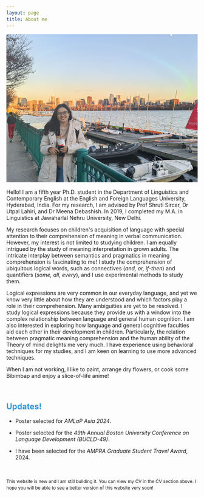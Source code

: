```yaml
---
layout: page
title: About me
---
```

<html>
  <body>
    <img width="505" height="390" src="/charles_river.jpg" alt="My Image">
    <!-- <figcaption align = "center"><span style="font-size:0.7em;">(Zandvoort beach, December, 2022)</span></figcaption> -->
  </body>
</html> 

Hello! I am a fifth year Ph.D. student in the Department of Linguistics and Contemporary English at the English and Foreign Languages University, Hyderabad, India. For my research, I am advised by Prof Shruti Sircar, Dr Utpal Lahiri, and Dr Meena Debashish. In 2019, I completed my M.A. in Linguistics at Jawaharlal Nehru University, New Delhi. 

My research focuses on children's acquisition of language with special attention to their comprehension of meaning in verbal communication. However, my interest is not limited to studying children. I am equally intrigued by the study of meaning interpretation in grown adults. The intricate interplay between semantics and pragmatics in meaning comprehension is fascinating to me! I study the comprehension of ubiquitous logical words, such as connectives (_and, or, if-then_) and quantifiers (_some, all, every_), and I use experimental methods to study them. 

Logical expressions are very common in our everyday language, and yet we know very little about how they are understood and which factors play a role in their comprehension. Many ambiguities are yet to be resolved. I study logical expressions because they provide us with a window into the complex relationship between language and general human cognition. I am also interested in exploring how language and general cognitive faculties aid each other in their development in children. Particularly, the relation between pragmatic meaning comprehension and the human ability of the Theory of mind delights me very much. 
I have experience using behavioral techniques for my studies, and I am keen on learning to use more advanced techniques.  

When I am not working, I like to paint, arrange dry flowers, or cook some Bibimbap and enjoy a slice-of-life anime!  

&nbsp;  

<h2> <span style="color: #3498DB ;">Updates!</span> </h2> 

- Poster selected for _AMLaP Asia 2024_.

- Poster selected for the _49th Annual Boston University Conference on Language Development (BUCLD-49)_. 

- I have been selected for the _AMPRA Graduate Student Travel Award_, 2024.

&nbsp;  
 
<small>This website is new and I am still building it. You can view my CV in the CV section above. I hope you will be able to see a better version of this website very soon! </small>
